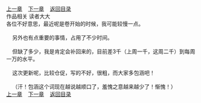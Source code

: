 
[上一章](https://github.com/xiaominghe2014/spider_book/blob/master/book/缺月梧桐/第165章.md)&nbsp;&nbsp;&nbsp;&nbsp;[下一章](https://github.com/xiaominghe2014/spider_book/blob/master/book/缺月梧桐/第167章.md)&nbsp;&nbsp;&nbsp;&nbsp;[返回目录](https://github.com/xiaominghe2014/spider_book/blob/master/book/缺月梧桐/README.md)
<br />作品相关 读者大大<br />各位不好意思，最近呢是卷开始的时候，我可能较慢一点。<br /><br />&nbsp;&nbsp;&nbsp;&nbsp;另外也有点重要的事情，占用了不少时间。<br /><br />&nbsp;&nbsp;&nbsp;&nbsp;但缺了多少，我是肯定会补回来的，目前差3千（上周一千，这周二千）到每周一万的水平。<br /><br />&nbsp;&nbsp;&nbsp;&nbsp;这次更新呢，比较仓促，写的不好，很粗，而大家多包涵吧！<br /><br />&nbsp;&nbsp;&nbsp;&nbsp;（汗！包涵这个词现在越说越顺口了，羞愧之意越来越少了！惭愧！） <br />
[上一章](https://github.com/xiaominghe2014/spider_book/blob/master/book/缺月梧桐/第165章.md)&nbsp;&nbsp;&nbsp;&nbsp;[下一章](https://github.com/xiaominghe2014/spider_book/blob/master/book/缺月梧桐/第167章.md)&nbsp;&nbsp;&nbsp;&nbsp;[返回目录](https://github.com/xiaominghe2014/spider_book/blob/master/book/缺月梧桐/README.md)
